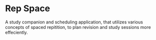 # Rep Space
A study companion and scheduling application, that utilizes various concepts of spaced repitition, to plan revision and study sessions more effeciently.